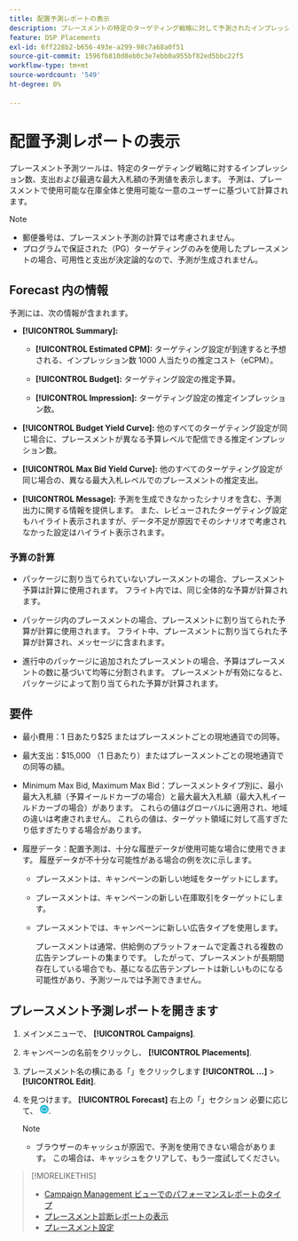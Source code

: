 ```yaml
---
title: 配置予測レポートの表示
description: プレースメントの特定のターゲティング戦略に対して予測されたインプレッション数、支出、最適最大入札額を確認します。
feature: DSP Placements
exl-id: 6ff228b2-b656-493e-a299-98c7a68a0f51
source-git-commit: 1596fb810d8eb0c3e7ebb0a955bf82ed5bbc22f5
workflow-type: tm+mt
source-wordcount: '549'
ht-degree: 0%

---
```


# 配置予測レポートの表示

<!-- Does this really belong in the Campaign Management > Reports section or in the Placements section? -->

プレースメント予測ツールは、特定のターゲティング戦略に対するインプレッション数、支出および最適な最大入札額の予測値を表示します。 予測は、プレースメントで使用可能な在庫全体と使用可能な一意のユーザーに基づいて計算されます。

>[!NOTE]
>
>* 郵便番号は、プレースメント予測の計算では考慮されません。
>* プログラムで保証された（PG）ターゲティングのみを使用したプレースメントの場合、可用性と支出が決定論的なので、予測が生成されません。

## Forecast 内の情報

予測には、次の情報が含まれます。

* **[!UICONTROL Summary]:**

   * **[!UICONTROL Estimated CPM]:** ターゲティング設定が到達すると予想される、インプレッション数 1000 人当たりの推定コスト（eCPM）。

   * **[!UICONTROL Budget]:** ターゲティング設定の推定予算。

   * **[!UICONTROL Impression]:** ターゲティング設定の推定インプレッション数。

* **[!UICONTROL Budget Yield Curve]:** 他のすべてのターゲティング設定が同じ場合に、プレースメントが異なる予算レベルで配信できる推定インプレッション数。

* **[!UICONTROL Max Bid Yield Curve]:** 他のすべてのターゲティング設定が同じ場合の、異なる最大入札レベルでのプレースメントの推定支出。

* **[!UICONTROL Message]:** 予測を生成できなかったシナリオを含む、予測出力に関する情報を提供します。 また、レビューされたターゲティング設定もハイライト表示されますが、データ不足が原因でそのシナリオで考慮されなかった設定はハイライト表示されます。

### 予算の計算

* パッケージに割り当てられていないプレースメントの場合、プレースメント予算は計算に使用されます。 フライト内では、同じ全体的な予算が計算されます。

* パッケージ内のプレースメントの場合、プレースメントに割り当てられた予算が計算に使用されます。 フライト中、プレースメントに割り当てられた予算が計算され、メッセージに含まれます。

* 進行中のパッケージに追加されたプレースメントの場合、予算はプレースメントの数に基づいて均等に分割されます。 プレースメントが有効になると、パッケージによって割り当てられた予算が計算されます。

## 要件

* 最小費用：1 日あたり$25 またはプレースメントごとの現地通貨での同等。

* 最大支出：$15,000 （1 日あたり）またはプレースメントごとの現地通貨での同等の額。

* Minimum Max Bid, Maximum Max Bid：プレースメントタイプ別に、最小最大入札額（予算イールドカーブの場合）と最大最大入札額（最大入札イールドカーブの場合）があります。 これらの値はグローバルに適用され、地域の違いは考慮されません。 これらの値は、ターゲット領域に対して高すぎたり低すぎたりする場合があります。

* 履歴データ：配置予測は、十分な履歴データが使用可能な場合に使用できます。 履歴データが不十分な可能性がある場合の例を次に示します。

   * プレースメントは、キャンペーンの新しい地域をターゲットにします。

   * プレースメントは、キャンペーンの新しい在庫取引をターゲットにします。

   * プレースメントでは、キャンペーンに新しい広告タイプを使用します。

     プレースメントは通常、供給側のプラットフォームで定義される複数の広告テンプレートの集まりです。 したがって、プレースメントが長期間存在している場合でも、基になる広告テンプレートは新しいものになる可能性があり、予測ツールでは予測できません。

## プレースメント予測レポートを開きます

1. メインメニューで、 **[!UICONTROL Campaigns]**.

1. キャンペーンの名前をクリックし、 **[!UICONTROL Placements]**.

1. プレースメント名の横にある「」をクリックします  **[!UICONTROL ...]** > **[!UICONTROL Edit]**.

1. を見つけます。 **[!UICONTROL Forecast]** 右上の「」セクション 必要に応じて、 ![予測](/help/dsp/assets/placement-forecast.png).

   >[!NOTE]
   >
   >* ブラウザーのキャッシュが原因で、予測を使用できない場合があります。 この場合は、キャッシュをクリアして、もう一度試してください。

>[!MORELIKETHIS]
>
>* [Campaign Management ビューでのパフォーマンスレポートのタイプ](campaign-reports-about.md)
>* [プレースメント診断レポートの表示](/help/dsp/campaign-management/reports/placement-diagnostics.md)
>* [プレースメント設定](/help/dsp/campaign-management/placements/placement-settings.md)
